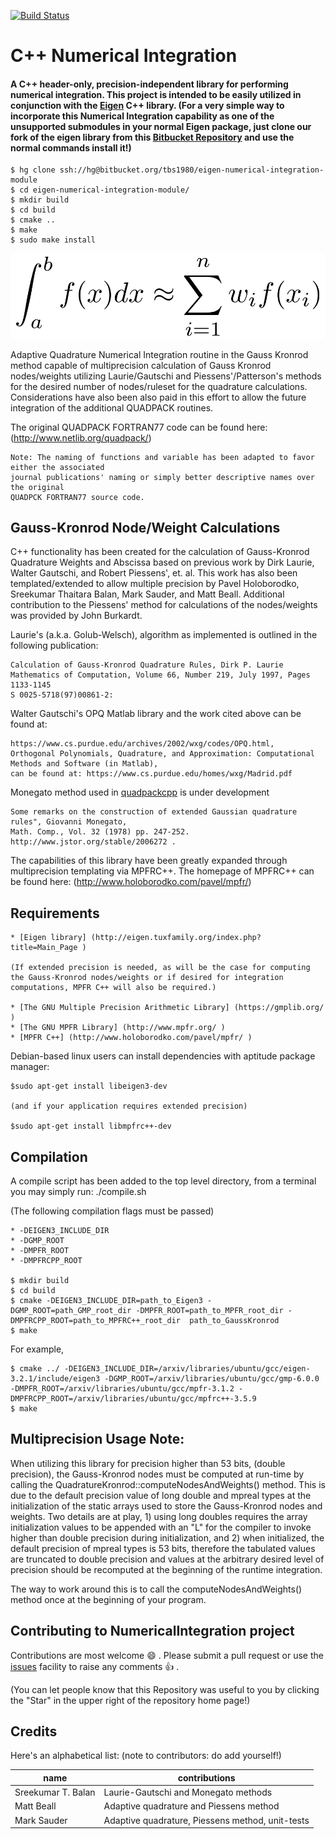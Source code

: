 [![Build Status](https://travis-ci.org/tbs1980/NumericalIntegration.svg?branch=master)](https://travis-ci.org/tbs1980/NumericalIntegration)

# C++ Numerical Integration

####  A C++ header-only, precision-independent library for performing numerical integration. This project is intended to be easily utilized in conjunction with the [Eigen](http://eigen.tuxfamily.org/index.php?title=Main_Page) C++ library.  (For a very simple way to incorporate this Numerical Integration capability as one of the unsupported submodules in your normal Eigen package, just clone our fork of the eigen library from this [Bitbucket Repository](https://bitbucket.org/tbs1980/eigen-numerical-integration-module) and use the normal commands install it!)  

	$ hg clone ssh://hg@bitbucket.org/tbs1980/eigen-numerical-integration-module
	$ cd eigen-numerical-integration-module/
	$ mkdir build
	$ cd build
	$ cmake ..
	$ make
	$ sudo make install

![Gaussian quadrature](./gauss_quadrature.png)

Adaptive Quadrature Numerical Integration routine in the Gauss Kronrod method capable of multiprecision calculation of Gauss Kronrod nodes/weights utilizing Laurie/Gautschi and Piessens'/Patterson's methods for the desired number of nodes/ruleset for the quadrature calculations.  Considerations have also been also paid in this effort to allow the future integration of the additional QUADPACK routines.

The original QUADPACK FORTRAN77 code can be found here:
	(http://www.netlib.org/quadpack/)

	Note: The naming of functions and variable has been adapted to favor either the associated
	journal publications' naming or simply better descriptive names over the original
	QUADPCK FORTRAN77 source code.

## Gauss-Kronrod Node/Weight Calculations

C++ functionality has been created for the calculation of Gauss-Kronrod Quadrature Weights and Abscissa based on previous work by Dirk Laurie, Walter Gautschi, and Robert Piessens', et. al.  This work has also been templated/extended to allow multiple precision by Pavel Holoborodko, Sreekumar Thaitara Balan, Mark Sauder, and Matt Beall.  Additional contribution to the Piessens' method for calculations of the nodes/weights was provided by John Burkardt.

Laurie's (a.k.a. Golub-Welsch), algorithm as implemented is outlined in the following publication:

	Calculation of Gauss-Kronrod Quadrature Rules, Dirk P. Laurie
	Mathematics of Computation, Volume 66, Number 219, July 1997, Pages 1133-1145
	S 0025-5718(97)00861-2:

Walter Gautschi's OPQ Matlab library and the work cited above can be found at:

	https://www.cs.purdue.edu/archives/2002/wxg/codes/OPQ.html,
	Orthogonal Polynomials, Quadrature, and Approximation: Computational Methods and Software (in Matlab),
	can be found at: https://www.cs.purdue.edu/homes/wxg/Madrid.pdf

Monegato method used in [quadpackcpp](http://quadpackpp.sourceforge.net/) is under development

	Some remarks on the construction of extended Gaussian quadrature rules", Giovanni Monegato,
	Math. Comp., Vol. 32 (1978) pp. 247-252. http://www.jstor.org/stable/2006272 .

The capabilities of this library have been greatly expanded through multiprecision templating via MPFRC++.  The homepage of MPFRC++ can be found here:
	(http://www.holoborodko.com/pavel/mpfr/)


## Requirements

	* [Eigen library] (http://eigen.tuxfamily.org/index.php?title=Main_Page )
    
	(If extended precision is needed, as will be the case for computing the Gauss-Kronrod nodes/weights or if desired for integration computations, MPFR C++ will also be required.) 
    
	* [The GNU Multiple Precision Arithmetic Library] (https://gmplib.org/ )
	* [The GNU MPFR Library] (http://www.mpfr.org/ )
	* [MPFR C++] (http://www.holoborodko.com/pavel/mpfr/ )

Debian-based linux users can install dependencies with aptitude package manager:

	$sudo apt-get install libeigen3-dev
    
    (and if your application requires extended precision)
    
    $sudo apt-get install libmpfrc++-dev

## Compilation

A compile script has been added to the top level directory, from a terminal you may simply run: ./compile.sh


(The following compilation flags must be passed)

	* -DEIGEN3_INCLUDE_DIR
	* -DGMP_ROOT
	* -DMPFR_ROOT
	* -DMPFRCPP_ROOT

	$ mkdir build
	$ cd build
	$ cmake -DEIGEN3_INCLUDE_DIR=path_to_Eigen3 -DGMP_ROOT=path_GMP_root_dir -DMPFR_ROOT=path_to_MPFR_root_dir -DMPFRCPP_ROOT=path_to_MPFRC++_root_dir  path_to_GaussKronrod
	$ make

For example,

	$ cmake ../ -DEIGEN3_INCLUDE_DIR=/arxiv/libraries/ubuntu/gcc/eigen-3.2.1/include/eigen3 -DGMP_ROOT=/arxiv/libraries/ubuntu/gcc/gmp-6.0.0 -DMPFR_ROOT=/arxiv/libraries/ubuntu/gcc/mpfr-3.1.2 -DMPFRCPP_ROOT=/arxiv/libraries/ubuntu/gcc/mpfrc++-3.5.9
	$ make

## Multiprecision Usage Note:

When utilizing this library for precision higher than 53 bits, (double precision), the Gauss-Kronrod nodes must be computed at run-time by calling the QuadratureKronrod<Scalar>::computeNodesAndWeights() method.  This is due to the default precision value of long double and mpreal types at the initialization of the static arrays used to store the Gauss-Kronrod nodes and weights. Two details are at play, 1) using long doubles requires the array initialization values to be appended with an "L" for the compiler to invoke higher than double precision during initialization, and 2) when initialized, the default precision of mpreal types is 53 bits, therefore the tabulated values are truncated to double precision and values at the arbitrary desired level of precision should be recomputed at the beginning of the runtime integration.

The way to work around this is to call the computeNodesAndWeights() method once at the beginning of your program.

## Contributing to NumericalIntegration project

Contributions are most welcome  :smile: . Please submit a pull request or use the [issues](https://github.com/tbs1980/NumericalIntegration/issues) facility to raise any comments  :+1: .

(You can let people know that this Repository was useful to you by clicking the "Star" in the upper right of the repository home page!)

## Credits

Here's an alphabetical list: (note to contributors: do add yourself!)

name | contributions
-----|--------------
Sreekumar T. Balan | Laurie-Gautschi and Monegato methods
Matt Beall | Adaptive quadrature and Piessens method
Mark Sauder | Adaptive quadrature, Piessens method, unit-tests
